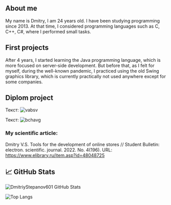 ## About me

My name is Dmitry, I am 24 years old. I have been studying programming since 2013. At that time, I considered programming languages such as C, C++, C#, where I performed small tasks. 

## First projects

After 4 years, I started learning the Java programming language, which is more focused on server-side development. But before that, as I felt for myself, during the well-known pandemic, I practiced using the old Swing graphics library, which is currently practically not used anywhere except for some companies. 

## Diplom project

Текст:
![vabsv](https://user-images.githubusercontent.com/61186198/176727210-520efa95-9483-4030-ae75-28934483c923.png)

Текст:
![bchavg](https://user-images.githubusercontent.com/61186198/176727617-831d5bc7-ddbf-45ad-9160-f1db39daddfd.png)


### My scientific article: 
Dmitry V.S. Tools for the development of online stores // Student Bulletin: electron. scientific. journal. 2022. No. 4(196). 
URL: https://www.elibrary.ru/item.asp?id=48048725

## 📈 GitHub Stats

![DmitriyStepanov601 GitHub Stats](https://github-readme-stats.vercel.app/api?username=DmitriyStepanov601&count_private=true&hide=contribs&show_icons=true&theme=radical)

![Top Langs](https://github-readme-stats.vercel.app/api/top-langs/?username=DmitriyStepanov601&count_private=true&hide=tsql&langs_count=7&theme=radical&layout=compact)

